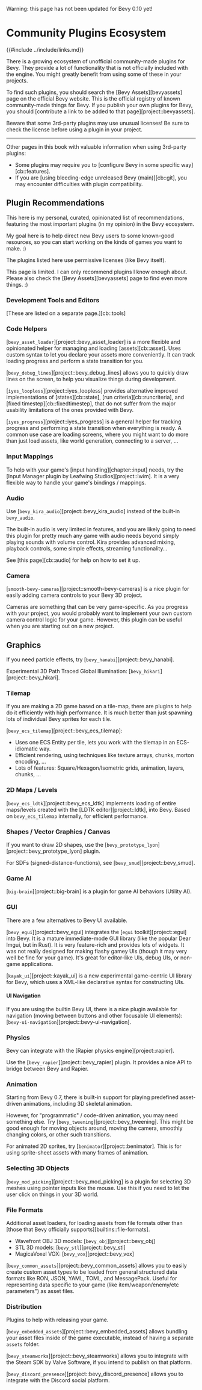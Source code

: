 Warning: this page has not been updated for Bevy 0.10 yet!

# Community Plugins Ecosystem

{{#include ../include/links.md}}

There is a growing ecosystem of unofficial community-made plugins for Bevy.
They provide a lot of functionality that is not officially included with the
engine. You might greatly benefit from using some of these in your projects.

To find such plugins, you should search the [Bevy Assets][bevyassets]
page on the official Bevy website. This is the official registry of known
community-made things for Bevy. If you publish your own plugins for Bevy,
you should [contribute a link to be added to that page][project::bevyassets].

Beware that some 3rd-party plugins may use unusual licenses! Be sure to
check the license before using a plugin in your project.

---

Other pages in this book with valuable information when using 3rd-party plugins:

  - Some plugins may require you to [configure Bevy in some specific way][cb::features].
  - If you are [using bleeding-edge unreleased Bevy (main)][cb::git], you may encounter difficulties with plugin compatibility.

## Plugin Recommendations

This here is my personal, curated, opinionated list of recommendations,
featuring the most important plugins (in my opinion) in the Bevy ecosystem.

My goal here is to help direct new Bevy users to some known-good resources,
so you can start working on the kinds of games you want to make. :)

The plugins listed here use permissive licenses (like Bevy itself).

This page is limited. I can only recommend plugins I know enough about. Please
also check the [Bevy Assets][bevyassets] page to find even more things. :)

### Development Tools and Editors

[These are listed on a separate page.][cb::tools]

### Code Helpers

[`bevy_asset_loader`][project::bevy_asset_loader] is a more flexible and
opinionated helper for managing and loading [assets][cb::asset]. Uses custom
syntax to let you declare your assets more conveniently. It can track loading
progress and perform a state transition for you.

[`bevy_debug_lines`][project::bevy_debug_lines] allows you to quickly draw
lines on the screen, to help you visualize things during development.

[`iyes_loopless`][project::iyes_loopless] provides alternative improved
implementations of [states][cb::state], [run criteria][cb::runcriteria],
and [fixed timestep][cb::fixedtimestep], that do not suffer from the major
usability limitations of the ones provided with Bevy.

[`iyes_progress`][project::iyes_progress] is a general helper for tracking
progress and performing a state transition when everything is ready. A common
use case are loading screens, where you might want to do more than just load
assets, like world generation, connecting to a server, …

### Input Mappings

To help with your game's [input handling][chapter::input] needs, try the
[Input Manager plugin by Leafwing Studios][project::lwim]. It is a very
flexible way to handle your game's bindings / mappings.

### Audio

Use [`bevy_kira_audio`][project::bevy_kira_audio] instead of the built-in `bevy_audio`.

The built-in audio is very limited in features, and you are likely going
to need this plugin for pretty much any game with audio needs beyond simply
playing sounds with volume control. Kira provides advanced mixing, playback
controls, some simple effects, streaming functionality…

See [this page][cb::audio] for help on how to set it up.

### Camera

[`smooth-bevy-cameras`][project::smooth-bevy-cameras] is a nice plugin for easily
adding camera controls to your Bevy 3D project.

Cameras are something that can be very game-specific. As you progress with your
project, you would probably want to implement your own custom camera control
logic for your game. However, this plugin can be useful when you are starting
out on a new project.

## Graphics

If you need particle effects, try [`bevy_hanabi`][project::bevy_hanabi].

Experimental 3D Path Traced Global Illumination: [`bevy_hikari`][project::bevy_hikari].

### Tilemap

If you are making a 2D game based on a tile-map, there are plugins to help do it
efficiently with high performance. It is much better than just spawning lots of
individual Bevy sprites for each tile.

[`bevy_ecs_tilemap`][project::bevy_ecs_tilemap]:
  - Uses one ECS Entity per tile, lets you work with the tilemap in an ECS-idiomatic way.
  - Efficient rendering, using techniques like texture arrays, chunks, morton encoding, …
  - Lots of features: Square/Hexagon/Isometric grids, animation, layers, chunks, …

### 2D Maps / Levels

[`bevy_ecs_ldtk`][project::bevy_ecs_ldtk] implements loading of entire
maps/levels created with the [LDTK editor][project::ldtk], into Bevy. Based on
`bevy_ecs_tilemap` internally, for efficient performance.

### Shapes / Vector Graphics / Canvas

If you want to draw 2D shapes, use the [`bevy_prototype_lyon`][project::bevy_prototype_lyon] plugin.

For SDFs (signed-distance-functions), see [`bevy_smud`][project::bevy_smud].

### Game AI

[`big-brain`][project::big-brain] is a plugin for game AI behaviors (Utility AI).

### GUI

There are a few alternatives to Bevy UI available.

[`bevy_egui`][project::bevy_egui] integrates the [`egui`
toolkit][project::egui] into Bevy. It is a mature immediate-mode GUI library
(like the popular Dear Imgui, but in Rust). It is very feature-rich and
provides lots of widgets. It was not really designed for making flashy
gamey UIs (though it may very well be fine for your game). It's great for
editor-like UIs, debug UIs, or non-game applications.

[`kayak_ui`][project::kayak_ui] is a new experimental game-centric UI library
for Bevy, which uses a XML-like declarative syntax for constructing UIs.

#### UI Navigation

If you are using the builtin Bevy UI, there is a nice plugin available
for navigation (moving between buttons and other focusable UI elements):
[`bevy-ui-navigation`][project::bevy-ui-navigation].

### Physics

Bevy can integrate with the [Rapier physics engine][project::rapier].

Use the [`bevy_rapier`][project::bevy_rapier] plugin. It provides a nice API to
bridge between Bevy and Rapier.

### Animation

Starting from Bevy 0.7, there is built-in support for playing predefined
asset-driven animations, including 3D skeletal animation.

However, for "programmatic" / code-driven animation, you may need something
else. Try [`bevy_tweening`][project::bevy_tweening]. This might be good
enough for moving objects around, moving the camera, smoothly changing colors,
or other such transitions.

For animated 2D sprites, try [`benimator`][project::benimator]. This is
for using sprite-sheet assets with many frames of animation.

### Selecting 3D Objects

[`bevy_mod_picking`][project::bevy_mod_picking] is a plugin for selecting
3D meshes using pointer inputs like the mouse. Use this if you need to let
the user click on things in your 3D world.

### File Formats

Additional asset loaders, for loading assets from file formats other than
[those that Bevy officially supports][builtins::file-formats].

 - Wavefront OBJ 3D models: [`bevy_obj`][project::bevy_obj]
 - STL 3D models: [`bevy_stl`][project::bevy_stl]
 - MagicaVoxel VOX: [`bevy_vox`][project::bevy_vox]

[`bevy_common_assets`][project::bevy_common_assets] allows you to easily
create custom asset types to be loaded from general structured data formats
like RON, JSON, YAML, TOML, and MessagePack. Useful for representing data
specific to your game (like item/weapon/enemy/etc parameters") as asset files.

### Distribution

Plugins to help with releasing your game.

[`bevy_embedded_assets`][project::bevy_embedded_assets] allows bundling
your asset files inside of the game executable, instead of having a separate
`assets` folder.

[`bevy_steamworks`][project::bevy_steamworks] allows you to integrate with
the Steam SDK by Valve Software, if you intend to publish on that platform.

[`bevy_discord_presence`][project::bevy_discord_presence] allows you to
integrate with the Discord social platform.
